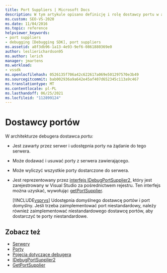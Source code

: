 ```yaml
---
title: Port Suppliers | Microsoft Docs
description: W tym artykule opisano definicję i rolę dostawcy portu w architekturze debugera w Visual Studio.
ms.custom: SEO-VS-2020
ms.date: 11/04/2016
ms.topic: reference
helpviewer_keywords:
- port suppliers
- debugging [Debugging SDK], port suppliers
ms.assetid: a8f3db96-1a13-4e93-9ef6-0861880369e0
author: leslierichardson95
ms.author: lerich
manager: jmartens
ms.workload:
- vssdk
ms.openlocfilehash: 0526135f706a42c622617a069e501297570e3b49
ms.sourcegitcommit: bab002936a9a642e45af407d652345c113a9c467
ms.translationtype: MT
ms.contentlocale: pl-PL
ms.lasthandoff: 06/25/2021
ms.locfileid: "112899124"
---
```

# <a name="port-suppliers"></a>Dostawcy portów
W architekturze debugera dostawca *portu:*

- Jest zawarty przez serwer i udostępnia porty na żądanie do tego serwera.

- Może dodawać i usuwać porty z serwera zawierającego.

- Może wyliczyć wszystkie porty dostarczone do serwera.

- Jest reprezentowany przez [interfejs IDebugPortSupplier2,](../../extensibility/debugger/reference/idebugportsupplier2.md) który jest zarejestrowany w Visual Studio za pośrednictwem rejestru. Ten interfejs można uzyskać, wywołując [getPortSupplier](../../extensibility/debugger/reference/idebugcoreserver2-getportsupplier.md).

  [!INCLUDE[vsprvs](../../code-quality/includes/vsprvs_md.md)] Udostępnia domyślnego dostawcę portów i port domyślny. Jeśli trzeba zaimplementować port niestandardowy, należy również zaimplementować niestandardowego dostawcę portów, aby dostarczyć te porty niestandardowe.

## <a name="see-also"></a>Zobacz też
- [Serwery](../../extensibility/debugger/servers-visual-studio-sdk.md)
- [Porty](../../extensibility/debugger/ports.md)
- [Pojęcia dotyczące debugera](../../extensibility/debugger/debugger-concepts.md)
- [IDebugPortSupplier2](../../extensibility/debugger/reference/idebugportsupplier2.md)
- [GetPortSupplier](../../extensibility/debugger/reference/idebugcoreserver2-getportsupplier.md)
